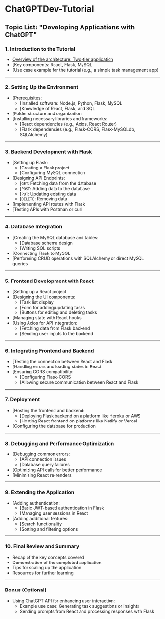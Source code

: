 # ChatGPTDev-Tutorial

## Topic List: **"Developing Applications with ChatGPT"**

### **1. Introduction to the Tutorial**
- [Overview of the architecture: Two-tier application](#)
- [Key components: React, Flask, MySQL
- [Use case example for the tutorial (e.g., a simple task management app)

---

### **2. Setting Up the Environment**
- [Prerequisites:
  - [Installed software: Node.js, Python, Flask, MySQL
  - [Knowledge of React, Flask, and SQL
- [Folder structure and organization
- [Installing necessary libraries and frameworks:
  - [React dependencies (e.g., Axios, React Router)
  - [Flask dependencies (e.g., Flask-CORS, Flask-MySQLdb, SQLAlchemy)

---

### **3. Backend Development with Flask**
- [Setting up Flask:
  - [Creating a Flask project
  - [Configuring MySQL connection
- [Designing API Endpoints:
  - [`GET`: Fetching data from the database
  - [`POST`: Adding data to the database
  - [`PUT`: Updating existing data
  - [`DELETE`: Removing data
- [Implementing API routes with Flask
- [Testing APIs with Postman or curl

---

### **4. Database Integration**
- [Creating the MySQL database and tables:
  - [Database schema design
  - [Writing SQL scripts
- [Connecting Flask to MySQL
- [Performing CRUD operations with SQLAlchemy or direct MySQL queries

---

### **5. Frontend Development with React**
- [Setting up a React project
- [Designing the UI components:
  - [Task list display
  - [Form for adding/updating tasks
  - [Buttons for editing and deleting tasks
- [Managing state with React hooks
- [Using Axios for API integration:
  - [Fetching data from Flask backend
  - [Sending user inputs to the backend

---

### **6. Integrating Frontend and Backend**
- [Testing the connection between React and Flask
- [Handling errors and loading states in React
- [Ensuring CORS compatibility:
  - [Configuring Flask-CORS
  - [Allowing secure communication between React and Flask

---

### **7. Deployment**
- [Hosting the frontend and backend:
  - [Deploying Flask backend on a platform like Heroku or AWS
  - [Hosting React frontend on platforms like Netlify or Vercel
- [Configuring the database for production

---

### **8. Debugging and Performance Optimization**
- [Debugging common errors:
  - [API connection issues
  - [Database query failures
- [Optimizing API calls for better performance
- [Minimizing React re-renders

---

### **9. Extending the Application**
- [Adding authentication:
  - [Basic JWT-based authentication in Flask
  - [Managing user sessions in React
- [Adding additional features:
  - [Search functionality
  - [Sorting and filtering options

---

### **10. Final Review and Summary**
- Recap of the key concepts covered
- Demonstration of the completed application
- Tips for scaling up the application
- Resources for further learning

--- 

### **Bonus (Optional)**
- Using ChatGPT API for enhancing user interaction:
  - Example use case: Generating task suggestions or insights
  - Sending prompts from React and processing responses with Flask
